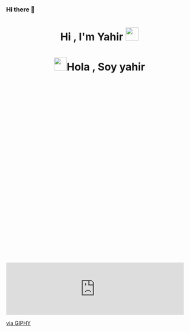 ### Hi there 👋

<!--
**yahirGit/yahirGit** is a ✨ _special_ ✨ repository because its `README.md` (this file) appears on your GitHub profile.

Here are some ideas to get you started:

- 🔭 I’m currently working on ...
- 🌱 I’m currently learning ...
- 👯 I’m looking to collaborate on ...
- 🤔 I’m looking for help with ...
- 💬 Ask me about ...
- 📫 How to reach me: ...
- 😄 Pronouns: ...
- ⚡ Fun fact: ...
-->
<h1 align="center"><b>Hi , I'm Yahir </b><img src="https://media.giphy.com/media/hvRJCLFzcasrR4ia7z/giphy.gif" width="35"></h1>
<h1 align="center" style="width:100%;height:0;padding-bottom:106%;position:relative;"><img src="https://giphy.com/embed/3o7bu6KDIpS4OFRP6o" width="35"><b>Hola , Soy yahir </b></h1>

<iframe src="https://giphy.com/embed/ulZ7gQQz9jwZzv224n" width="480" height="141" frameBorder="0" class="giphy-embed" allowFullScreen></iframe><p><a href="https://giphy.com/stickers/transparent-ulZ7gQQz9jwZzv224n">via GIPHY</a></p>
